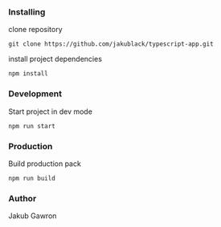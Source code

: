 ### Installing

clone repository

```
git clone https://github.com/jakublack/typescript-app.git
```

install project dependencies

```
npm install
```

### Development

Start project in dev mode

```
npm run start
```

### Production
Build production pack

```
npm run build
```

### Author

Jakub Gawron